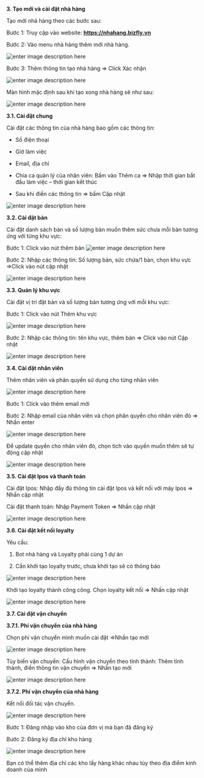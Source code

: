 
**3. Tạo mới và cài đặt nhà hàng**

Tạo mới nhà hàng theo các bước sau:

Bước 1: Truy cập vào website: **https://nhahang.bizfly.vn**

Bước 2:  Vào menu nhà hàng thêm mới nhà hàng.

![enter image description here](https://static8.muarecdn.com/original/muare/images/2020/05/12/5595473_thc3aamnhc3a0hc3a0ngms.png)

Bước 3: Thêm thông tin tạo nhà hàng => Click Xác nhận

![enter image description here](https://static8.muarecdn.com/original/muare/images/2020/05/12/5595464_te1baa1ome1bb9binhc3a0hc3a0ng.png)

Màn hình mặc định sau khi tạo xong nhà hàng sẽ như sau:

![enter image description here](https://static8.muarecdn.com/original/muare/images/2020/05/12/5595487_me1bab7cc491e1bb8bnh.png)

 **3.1. Cài đặt chung**

Cài đặt các thông tin của nhà hàng bao gồm các thông tin:

- Số điện thoại

- Giờ làm việc

- Email, địa chỉ

- Chia ca quản lý của nhân viên: Bấm vào Thêm ca => Nhập thời gian bắt đầu làm việc – thời gian kết thúc

- Sau khi điền các thông tin => bấm Cập nhật

![enter image description here](https://static8.muarecdn.com/original/muare/images/2020/05/12/5595490_thongtinchung.png)

**3.2. Cài đặt bàn**
 
 Cài đặt danh sách bàn và số lượng bàn muốn thêm sức chưa mỗi bàn tương ứng với từng khu vực:
 
 Bước 1: Click vào nút thêm bàn ![enter image description here](https://static8.muarecdn.com/original/muare/images/2020/05/12/5595545_quanlyban.png)
 
 Bước 2: Nhập các thông tin: Số lượng bàn, sức chứa/1 bàn, chọn khu vực =>Click vào nút cập nhật
 
 ![enter image description here](https://static8.muarecdn.com/original/muare/images/2020/05/12/5595587_thc3aambc3a0nchitie1babft.png)
 
 **3.3. Quản lý khu vực**

Cài đặt vị trí đặt bàn và số lượng bàn tương ứng với mỗi khu vực:

Bước 1: Click vào nút Thêm khu vực

![enter image description here](https://static8.muarecdn.com/original/muare/images/2020/05/12/5595510_khuve1bbb1c.png)

Bước 2: Nhập các thông tin: tên khu vực, thêm bàn => Click vào nút Cập nhật

![enter image description here](https://static8.muarecdn.com/original/muare/images/2020/05/12/5595522_thc3aamkhuve1bbb1c.png)

 **3.4. Cài đặt nhân viên**

Thêm nhân viên và phân quyền sử dụng cho từng nhân viên

![enter image description here](https://static8.muarecdn.com/original/muare/images/2020/05/12/5595605_thc3aamnhc3a2nvic3aan.png)

Bước 1: Click vào thêm email mới

Bước 2: Nhập email của nhân viên và chọn phân quyền cho nhân viên đó => Nhấn enter

![enter image description here](https://static8.muarecdn.com/original/muare/images/2020/05/12/5595624_thc3aamnhc3a2nvienms.png)

Để update quyền cho nhân viên đó, chọn tích vào quyền muốn thêm sẽ tự động cập nhật

![enter image description here](https://static8.muarecdn.com/original/muare/images/2020/05/12/5595641_ce1baadpnhe1baadtquye1bb81n.png)

**3.5. Cài đặt Ipos và thanh toán**

Cài đặt Ipos: Nhập đầy đủ thông tin cài đặt Ipos và kết nối với máy Ipos => Nhấn cập nhật

Cài đặt thanh toán: Nhập Payment Token => Nhấn cập nhật

![enter image description here](https://static8.muarecdn.com/original/muare/images/2020/05/12/5595677_congthanhtoc3a1n.png)

 **3.6. Cài đặt kết nối loyalty**
 
 Yêu cầu:
 
1.  Bot nhà hàng và Loyalty phải cùng 1 dự án

2.  Cần khởi tạo loyalty trước, chưa khởi tạo sẽ có thông báo

![enter image description here](https://static8.muarecdn.com/original/muare/images/2020/05/12/5595690_photo-2020-05-12-11-08-04.jpg)

Khởi tạo loyalty thành công công. Chọn loyalty kết nối => Nhấn cập nhật

![enter image description here](https://static8.muarecdn.com/original/muare/images/2020/05/12/5595761_ke1babftne1bb91iloyalty.png)

 **3.7. Cài đặt vận chuyển**
 
 **3.7.1.  Phí vận chuyển của nhà hàng**
 
 Chọn phí vận chuyển mình muốn cài đặt =>Nhấn tạo mới
 
 ![enter image description here](https://static8.muarecdn.com/original/muare/images/2020/05/12/5595766_phc3adve1baadnchuye1bb83n.png)
 
 Tùy biến vận chuyển: Cấu hình vận chuyển theo tỉnh thành: Thêm tỉnh thành, điền thông tin vận chuyển => Nhấn tạo mới
 
 ![enter image description here](https://static8.muarecdn.com/original/muare/images/2020/05/12/5595854_te1bb89nhthc3a0nh.png)

 **3.7.2.  Phí vận chuyển của nhà hàng**
 
Kết nối đối tác vận chuyển.

![enter image description here](https://static8.muarecdn.com/original/muare/images/2020/05/12/5595856_tc3a0ikhoe1baa3n.png)

Bước 1: Đăng nhập vào kho của đơn vị mà bạn đã đăng ký

Bước 2: Đăng ký địa chỉ kho hàng

![enter image description here](https://static8.muarecdn.com/original/muare/images/2020/05/12/5595857_kho.png)

Bạn có thể thêm địa chỉ các kho lấy hàng khác nhau tùy theo địa điểm kinh doanh của mình

